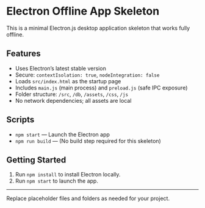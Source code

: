 # Electron Offline App Skeleton

This is a minimal Electron.js desktop application skeleton that works fully offline.

## Features
- Uses Electron’s latest stable version
- Secure: `contextIsolation: true`, `nodeIntegration: false`
- Loads `src/index.html` as the startup page
- Includes `main.js` (main process) and `preload.js` (safe IPC exposure)
- Folder structure: `/src`, `/db`, `/assets`, `/css`, `/js`
- No network dependencies; all assets are local

## Scripts
- `npm start` — Launch the Electron app
- `npm run build` — (No build step required for this skeleton)

## Getting Started
1. Run `npm install` to install Electron locally.
2. Run `npm start` to launch the app.

---
Replace placeholder files and folders as needed for your project.
